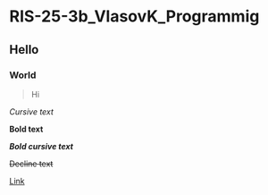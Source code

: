 # RIS-25-3b_VlasovK_Programmig
## Hello
### World
>Hi

*Cursive text*

**Bold text**

***Bold cursive text***

~~Decline text~~

<a href="youtube.com"> Link <a/>
